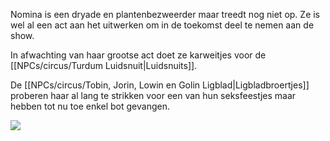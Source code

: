 Nomina is een dryade en plantenbezweerder maar treedt nog niet op. 
Ze is wel al een act aan het uitwerken om in de toekomst deel te nemen aan de show.

In afwachting van haar grootse act doet ze karweitjes voor de [[NPCs/circus/Turdum Luidsnuit|Luidsnuits]]. 

De [[NPCs/circus/Tobin, Jorin, Lowin en Golin Ligblad|Ligbladbroertjes]] proberen haar al lang te strikken voor een van hun seksfeestjes maar hebben tot nu toe enkel bot gevangen.

![](img/Nomina.jpg)